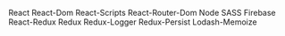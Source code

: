 React
React-Dom
React-Scripts
React-Router-Dom
Node SASS
Firebase
React-Redux
Redux
Redux-Logger
Redux-Persist
Lodash-Memoize